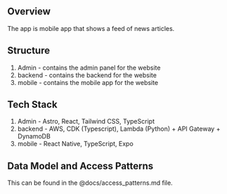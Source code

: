 ## Overview

The app is mobile app that shows a feed of news articles.


## Structure

1. Admin - contains the admin panel for the website
2. backend - contains the backend for the website
3. mobile - contains the mobile app for the website

## Tech Stack

1. Admin - Astro, React, Tailwind CSS, TypeScript
2. backend - AWS, CDK (Typescript), Lambda (Python) + API Gateway + DynamoDB
3. mobile - React Native, TypeScript, Expo

## Data Model and Access Patterns

This can be found in the @docs/access_patterns.md file.